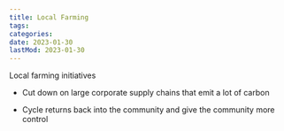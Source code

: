 ```yaml
---
title: Local Farming
tags:
categories:
date: 2023-01-30
lastMod: 2023-01-30
---
```

Local farming initiatives

  + Cut down on large corporate supply chains that emit a lot of carbon

  + Cycle returns back into the community and give the community more control

